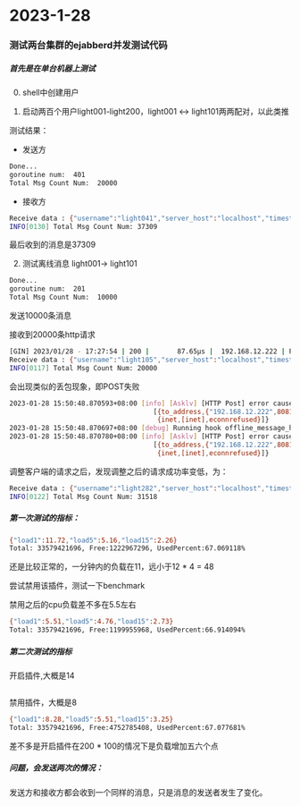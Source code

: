 # 2023-1-28

### 测试两台集群的ejabberd并发测试代码

##### 首先是在单台机器上测试

0. shell中创建用户

1. 启动两百个用户light001-light200，light001 <-> light101两两配对，以此类推

测试结果：

- 发送方
```bash
Done...
goroutine num:  401
Total Msg Count Num:  20000
```

- 接收方
```bash
Receive data : {"username":"light041","server_host":"localhost","timestamp":1674897470208764,"peer":"light141@localhost/1191052377244599778422729","bare_peer":"light141@localhost","xml":"<message xml:lang='en' to='light041@localhost' from='light141@localhost/1191052377244599778422729' type='chat' id='1674897462' xmlns='jabber:client'><body>2023-01-28 17:17:42 light141 141</body></message>","txt":"2023-01-28 17:17:42 light141 141","kind":"chat","nick":""}
INFO[0130] Total Msg Count Num: 37309 
```

最后收到的消息是37309

2. 测试离线消息 light001-> light101

```bash
Done...
goroutine num:  201
Total Msg Count Num:  10000
```

发送10000条消息

接收到20000条http请求
```bash
[GIN] 2023/01/28 - 17:27:54 | 200 |       87.65µs |  192.168.12.222 | POST     "/msg"
Receive data : {"username":"light105","server_host":"localhost","timestamp":1674898074065338,"peer":"light005@localhost/499745092480362233025802","bare_peer":"light005@localhost","xml":"<message xml:lang='en' to='light105@localhost' from='light005@localhost/499745092480362233025802' type='chat' id='1674898074' xmlns='jabber:client'><body>2023-01-28 17:27:54 light005 5</body></message>","txt":"2023-01-28 17:27:54 light005 5","kind":"chat","nick":""}
INFO[0117] Total Msg Count Num: 20000
```

会出现类似的丢包现象，即POST失败
```bash
2023-01-28 15:50:48.870593+08:00 [info] [Asklv] [HTTP Post] error cause {failed_connect,
                                    [{to_address,{"192.168.12.222",8081}},
                                     {inet,[inet],econnrefused}]}
2023-01-28 15:50:48.870697+08:00 [debug] Running hook offline_message_hook: mod_offline:store_packet/1
2023-01-28 15:50:48.870780+08:00 [info] [Asklv] [HTTP Post] error cause {failed_connect,
                                    [{to_address,{"192.168.12.222",8081}},
                                     {inet,[inet],econnrefused}]}
```

调整客户端的请求之后，发现调整之后的请求成功率变低，为：
```bash
Receive data : {"username":"light282","server_host":"localhost","timestamp":1674901127538253,"peer":"light182@localhost/1821250451907023015540324","bare_peer":"light182@localhost","xml":"<message xml:lang='en' to='light282@localhost' from='light182@localhost/1821250451907023015540324' type='chat' id='1674901062' xmlns='jabber:client'><body>2023-01-28 18:17:42 light182 182</body></message>","txt":"2023-01-28 18:17:42 light182 182","kind":"chat","nick":""}
INFO[0122] Total Msg Count Num: 31518
```

##### 第一次测试的指标：

```bash
{"load1":11.72,"load5":5.16,"load15":2.26}
Total: 33579421696, Free:1222967296, UsedPercent:67.069118%
```

还是比较正常的，一分钟内的负载在11，远小于12 * 4 = 48

尝试禁用该插件，测试一下benchmark

禁用之后的cpu负载差不多在5.5左右
```bash
{"load1":5.51,"load5":4.76,"load15":2.73}
Total: 33579421696, Free:1199955968, UsedPercent:66.914094%
```

##### 第二次测试的指标

开启插件,大概是14
```bash
```


禁用插件，大概是8
```bash
{"load1":8.28,"load5":5.51,"load15":3.25}
Total: 33579421696, Free:4752785408, UsedPercent:67.077681%
```

差不多是开启插件在200 * 100的情况下是负载增加五六个点

##### 问题，会发送两次的情况：

发送方和接收方都会收到一个同样的消息，只是消息的发送者发生了变化。
